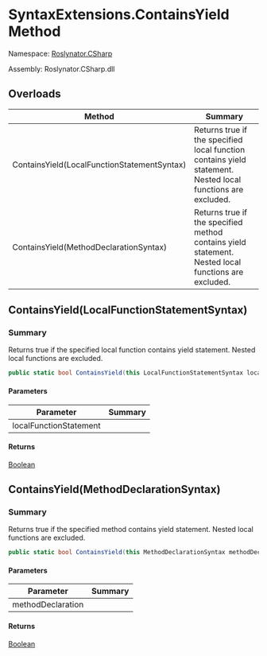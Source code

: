 # SyntaxExtensions\.ContainsYield Method

Namespace: [Roslynator.CSharp](../../README.md)

Assembly: Roslynator\.CSharp\.dll

## Overloads

| Method | Summary |
| ------ | ------- |
| ContainsYield\(LocalFunctionStatementSyntax\) | Returns true if the specified local function contains yield statement\. Nested local functions are excluded\. |
| ContainsYield\(MethodDeclarationSyntax\) | Returns true if the specified method contains yield statement\. Nested local functions are excluded\. |

## ContainsYield\(LocalFunctionStatementSyntax\)

### Summary

Returns true if the specified local function contains yield statement\. Nested local functions are excluded\.

```csharp
public static bool ContainsYield(this LocalFunctionStatementSyntax localFunctionStatement)
```

#### Parameters

| Parameter | Summary |
| --------- | ------- |
| localFunctionStatement | |

#### Returns

[Boolean](https://docs.microsoft.com/en-us/dotnet/api/system.boolean)


## ContainsYield\(MethodDeclarationSyntax\)

### Summary

Returns true if the specified method contains yield statement\. Nested local functions are excluded\.

```csharp
public static bool ContainsYield(this MethodDeclarationSyntax methodDeclaration)
```

#### Parameters

| Parameter | Summary |
| --------- | ------- |
| methodDeclaration | |

#### Returns

[Boolean](https://docs.microsoft.com/en-us/dotnet/api/system.boolean)


